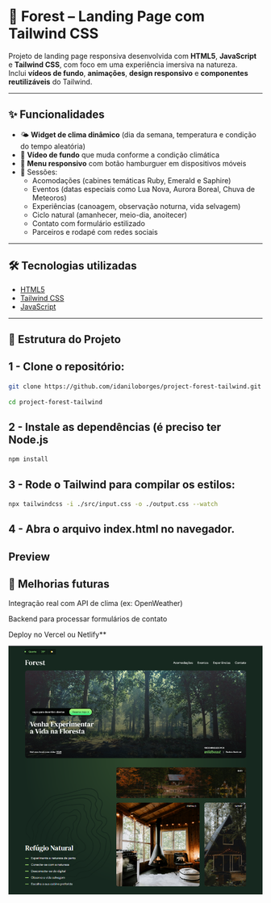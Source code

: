 # 🌲 Forest – Landing Page com Tailwind CSS

Projeto de landing page responsiva desenvolvida com **HTML5**, **JavaScript** e **Tailwind CSS**, com foco em uma experiência imersiva na natureza.  
Inclui **vídeos de fundo**, **animações**, **design responsivo** e **componentes reutilizáveis** do Tailwind.

---

## ✨ Funcionalidades

- 🌤️ **Widget de clima dinâmico** (dia da semana, temperatura e condição do tempo aleatória)  
- 🎥 **Vídeo de fundo** que muda conforme a condição climática  
- 📱 **Menu responsivo** com botão hamburguer em dispositivos móveis  
- 🏡 Sessões:
  - Acomodações (cabines temáticas Ruby, Emerald e Saphire)
  - Eventos (datas especiais como Lua Nova, Aurora Boreal, Chuva de Meteoros)
  - Experiências (canoagem, observação noturna, vida selvagem)
  - Ciclo natural (amanhecer, meio-dia, anoitecer)
  - Contato com formulário estilizado
  - Parceiros e rodapé com redes sociais

---

## 🛠️ Tecnologias utilizadas

- [HTML5](https://developer.mozilla.org/pt-BR/docs/Web/HTML)  
- [Tailwind CSS](https://tailwindcss.com/)  
- [JavaScript](https://developer.mozilla.org/pt-BR/docs/Web/JavaScript)  

---

## 📂 Estrutura do Projeto

## 1 - Clone o repositório:
```bash
git clone https://github.com/idaniloborges/project-forest-tailwind.git
```
```bash
cd project-forest-tailwind
```

## 2 - Instale as dependências (é preciso ter Node.js
```bash
npm install
```

## 3 - Rode o Tailwind para compilar os estilos:
```bash
npx tailwindcss -i ./src/input.css -o ./output.css --watch
```
## 4 - Abra o arquivo index.html no navegador.


## Preview

## 📌 Melhorias futuras

Integração real com API de clima (ex: OpenWeather)

Backend para processar formulários de contato

Deploy no Vercel ou Netlify**


![Logo Forest](./src/img/forest.png)
